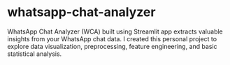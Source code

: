 # whatsapp-chat-analyzer
WhatsApp Chat Analyzer (WCA) built using Streamlit app extracts valuable insights from your WhatsApp chat data. I created this personal project to explore data visualization, preprocessing, feature engineering, and basic statistical analysis.
